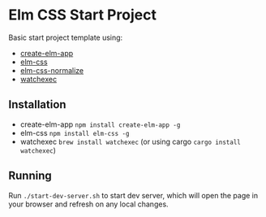 # Elm CSS Start Project

Basic start project template using:
* [create-elm-app](https://github.com/halfzebra/create-elm-app)
* [elm-css](https://github.com/rtfeldman/elm-css)
* [elm-css-normalize](https://github.com/scottcorgan/elm-css-normalize)
* [watchexec](https://github.com/mattgreen/watchexec)

## Installation

* create-elm-app
  `npm install create-elm-app -g`
* elm-css
  `npm install elm-css -g`
* watchexec
  `brew install watchexec` (or using cargo `cargo install watchexec`)
  
## Running 

Run `./start-dev-server.sh` to start dev server, which will open the page in your browser and refresh on any local changes.

